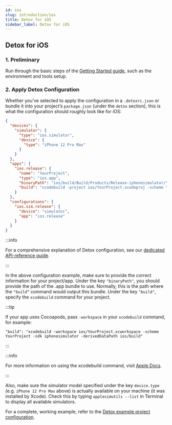 ```yaml
---
id: ios
slug: introduction/ios
title: Detox for iOS
sidebar_label: Detox for iOS
---
```


## Detox for iOS

### 1. Preliminary

Run through the basic steps of the [Getting Started guide](Introduction.GettingStarted.md), such as the environment and tools setup.

### 2. Apply Detox Configuration

Whether you’ve selected to apply the configuration in a  `.detoxrc.json` or bundle it into your project’s `package.json` (under the `detox` section), this is what the configuration should roughly look like for iOS:

```json
{
  "devices": {
    "simulator": {
      "type": "ios.simulator",
      "device": {
        "type": "iPhone 12 Pro Max"
      }
    }
  },
  "apps": {
    "ios.release": {
      "name": "YourProject",
      "type": "ios.app",
      "binaryPath": "ios/build/Build/Products/Release-iphonesimulator/YourProject.app",
      "build": "xcodebuild -project ios/YourProject.xcodeproj -scheme YourProject -sdk iphonesimulator -derivedDataPath ios/build"
    }
  },
  "configurations": {
    "ios.sim.release": {
      "device": "simulator",
      "app": "ios.release"
    }
  }
}
```

:::info

For a comprehensive explanation of Detox configuration, see our [dedicated API-reference guide](APIRef.Configuration.md).

:::

In the above configuration example, make sure to provide the correct information for your project/app. Under the key `"binaryPath"`, you should provide the path of the .app bundle to use. Normally, this is the path where the `"build”` command would output this bundle. Under the key `"build"`, specify the `xcodebuild` command for your project.

:::tip

If your app uses Cocoapods, pass `-workspace` in your `xcodebuild` command, for example:

```
"build": "xcodebuild -workspace ios/YourProject.xcworkspace -scheme YourProject -sdk iphonesimulator -derivedDataPath ios/build"
```

:::

:::info

For more information on using the xcodebuild command, visit [Apple Docs](https://developer.apple.com/library/archive/technotes/tn2339/_index.html#//apple_ref/doc/uid/DTS40014588-CH1-HOW_DO_I_BUILD_MY_PROJECTS_FROM_THE_COMMAND_LINE_).

:::

Also, make sure the simulator model specified under the key `device.type` (e.g. `iPhone 12 Pro Max` above) is actually available on your machine (it was installed by Xcode). Check this by typing `applesimutils --list` in Terminal to display all available simulators.

For a complete, working example, refer to the [Detox example project configuration](https://github.com/wix/Detox/blob/master/detox/test/package.json).
